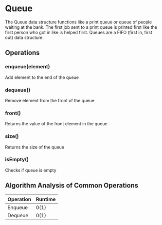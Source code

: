 # Queue

The Queue data structure functions like a print queue or queue of people waiting at the bank. The first job sent to a print queue is printed first like the first person who got in like is helped first. Queues are a FIFO (first in, first out) data structure.

## Operations

### enqueue(element)

Add element to the end of the queue

### dequeue()

Remove element from the front of the queue

### front()

Returns the value of the front element in the queue

### size()

Returns the size of the queue

### isEmpty()

Checks if queue is empty

## Algorithm Analysis of Common Operations

| Operation | Runtime
| ----------|----------
|  Enqueue     |  0(1)     
|  Dequeue    |  0(1)